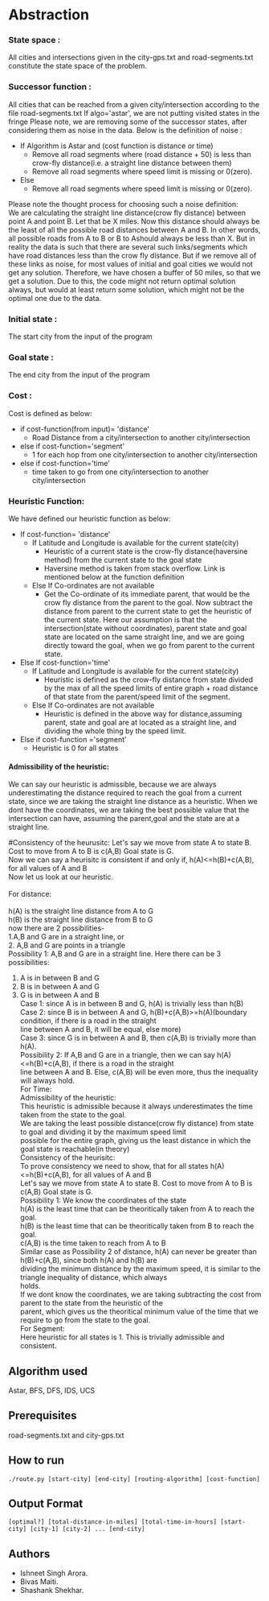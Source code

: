 # Abstraction

### State space : 

All cities and intersections given in the city-gps.txt and road-segments.txt constitute the state space of the problem.

### Successor function : 

All cities that can be reached from a given city/intersection according to the file road-segments.txt
If algo='astar', we are not putting visited states in the fringe
Please note, we are removing some of the successor states, after considering them as noise in the data.
Below is the definition of noise :

* If Algorithm is Astar and (cost function is distance or time)
   * Remove all road segments where (road distance + 50) is less than crow-fly distance(i.e. a straight line distance between them)
   * Remove all road segments where speed limit is missing or 0(zero).
* Else
   * Remove all road segments where speed limit is missing or 0(zero).

Please note the thought process for choosing such a noise definition: <br/>
We are calculating the straight line distance(crow fly distance) between point A and point B. Let that be X miles. Now
 this distance should always be the least of all the possible road distances between A and B. In other words, all possible
 roads from A to B or B to Ashould always be less than X. But in reality the data is such that there are several such
links/segments which have road distances less than the crow fly distance. But if we remove all of these links as noise,
 for most values of initial and goal cities we would not get any solution. Therefore, we have chosen a buffer of 50 miles,
 so that we get a solution. Due to this, the code might not return optimal solution always, but would at least
 return some solution, which might not be the optimal one due to the data.


### Initial state : 

The start city from the input of the program

### Goal state :  

The end city from the input of the program

### Cost : 

Cost is defined as below:<br/>
* if cost-function(from input)= 'distance'
	* Road Distance from a city/intersection to another city/intersection
* else if cost-function='segment'
	* 1 for each hop from one city/intersection to another city/intersection
* else if cost-function='time'
	* time taken to go from one city/intersection to another city/intersection


### Heuristic Function: 

We have defined our heuristic function as below:<br/>
* If cost-function= 'distance'
  * If Latitude and Longitude is available for the current state(city)
     *  Heuristic of a current state is the crow-fly distance(haversine method) from the current state to the goal state
     *  Haversine method is taken from stack overflow. Link is mentioned below at the function definition
  * Else If Co-ordinates are not available
     *  Get the Co-ordinate of its immediate parent, that would be the crow fly distance from the parent to the goal. Now
        subtract the distance from parent to the current state to get the heuristic of the current state. Here our assumption
        is that the intersection(state without coordinates), parent state and goal state are located on the same straight
        line, and we are going directly toward the goal, when we go from parent to the current state.
* Else If cost-function='time'
     * If Latitude and Longitude is available for the current state(city)
       * Heuristic is defined as the crow-fly distance from state divided by the max of all the speed limits of entire graph +
         road distance of that state from the parent/speed limit of the segment.
     * Else If Co-ordinates are not available
       * Heuristic is defined in the above way for distance,assuming parent, state and goal are at located as a straight line,
       and dividing the whole thing by the speed limit.
* Else if cost-function ='segment'
    * Heuristic is 0 for all states
    
#### Admissibility of the heuristic:
We can say our heuristic is admissible, because we are always underestimating the distance required to reach the goal
 from a current state, since we are taking the straight line distance as a heuristic. When we dont have the coordinates,
we are taking the best possible value that the intersection can have, assuming the parent,goal and the state are at a
 straight line.
 

#Consistency of the heurusitc:
Let's say we move from state A to state B. Cost to move from A to B is c(A,B) Goal state is G. <br/>
Now we can say a heurisitc is consistent if and only if, h(A)<=h(B)+c(A,B), for all values of A and B <br/>
Now let us look at our heuristic. <br/><br/>
For distance: <br/><br/>
h(A) is the straight line distance from A to G<br/>
h(B) is the straight line distance from B to G<br/>
now there are 2 possibilities-<br/>
1.A,B and G are in a straight line, or<br/>
2. A,B and G are points in a triangle<br/>
Possibility 1: A,B and G are in a straight line. Here there can be 3 possibilities:<br/>
   1. A is in between B and G<br/>
   2. B is in between A and G<br/>
   3. G is in between A and B<br/>
        Case 1: since A is in between B and G, h(A) is trivially less than h(B)<br/>
        Case 2: since B is in between A and G, h(B)+c(A,B)>=h(A)(boundary condition, if there is a road in the straight<br/>
        line between A and B, it will be equal, else more)<br/>
        Case 3: since G is in between A and B, then c(A,B) is trivially more than h(A).<br/>
Possibility 2: If A,B and G are in a triangle, then we can say h(A)<=h(B)+c(A,B), if there is a road in the straight<br/>
        line between A and B. Else, c(A,B) will be even more, thus the inequality will always hold.<br/>
For Time:<br/>
 Admissibility of the heuristic:<br/>
 This heuristic is admissible because it always underestimates the time taken from the state to the goal.<br/>
We are taking the least possible distance(crow fly distance) from state to goal and dividing it by the maximum speed limit<br/>
possible for the entire graph, giving us the least distance in which the goal state is reachable(in theory)<br/>
Consistency of the heurisitc:<br/>
To prove consistency we need to show, that for all states h(A)<=h(B)+c(A,B), for all values of A and B<br/>
Let's say we move from state A to state B. Cost to move from A to B is c(A,B) Goal state is G.<br/>
Possibility 1: We know the coordinates of the state<br/>
h(A) is the least time that can be theoritically taken from A to reach the goal.<br/>
h(B) is the least time that can be theoritically taken from B to reach the goal.<br/>
c(A,B) is the time taken to reach from A to B<br/>
Similar case as Possibility 2 of distance, h(A) can never be greater than h(B)+c(A,B), since both h(A) and h(B) are<br/>
 dividing the minimum distance by the maximum speed, it is similar to the triangle inequality of distance, which always<br/>
 holds.<br/>
If we dont know the coordinates, we are taking subtracting the cost from parent to the state from the heuristic of the<br/>
parent, which gives us the theoritical minimum value of the time that we require to go from the state to the goal.<br/>
For Segment:<br/>
 Here heuristic for all states is 1. This is trivially admissible and consistent.

## Algorithm used

Astar, BFS, DFS, IDS, UCS

## Prerequisites

road-segments.txt and city-gps.txt

## How to run

```
./route.py [start-city] [end-city] [routing-algorithm] [cost-function]
```

## Output Format

```
[optimal?] [total-distance-in-miles] [total-time-in-hours] [start-city] [city-1] [city-2] ... [end-city]
```
## Authors

* Ishneet Singh Arora.
* Bivas Maiti.
* Shashank Shekhar.
